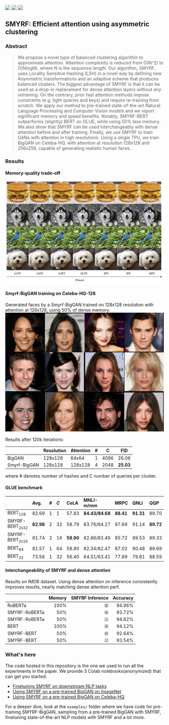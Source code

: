 ![](https://img.shields.io/badge/smyrf-smyrf-brightgreen) ![](https://img.shields.io/badge/-pytorch-red) ![](https://img.shields.io/badge/-tensorflow-yellow)

## SMYRF: Efficient attention using asymmetric clustering

### Abstract
> We propose a novel type of balanced clustering algorithm to approximate attention. Attention complexity is reduced from O(N^2) to O(NlogN), where N is the sequence length. Our algorithm, SMYRF, uses Locality Sensitive Hashing (LSH) in a novel way by defining new Asymmetric transformations and an adaptive scheme that produces balanced clusters. The biggest advantage of SMYRF is that it can be used as a drop-in replacement for dense attention layers *without any retraining*.
On the contrary, prior fast attention methods impose constraints (e.g. tight queries and keys) and require re-training from scratch. We apply our method to pre-trained state-of-the-art Natural Language Processing and Computer Vision models and we report significant memory and speed benefits. Notably, SMYRF-BERT outperforms (slightly) BERT on GLUE, while using $50\%$ less memory. We also show that SMYRF can be used interchangeably with dense attention before and after training. Finally, we use SMYRF to train GANs with attention in high resolutions. Using a single TPU, we train BigGAN on Celeba-HQ, with attention at resolution 128x128 and 256x256, capable of generating realistic human faces.

### Results

#### Memory-quality trade-off
![](visuals/quality_degradation.png)

#### Smyrf-BigGAN training on Celeba-HQ-128
Generated faces by a Smyrf-BigGAN trained on 128x128 resolution with attention at 128x128, using 50% of dense memory.
![](visuals/smyrf_128res.jpg)

Results after 120k iterations:

|              | Resolution | Attention | # | C    | FID   |
|--------------|------------|-----------|---|------|-------|
| BigGAN       | 128x128    | 64x64     | 1 | 4096 | 26.06 |
| Smyrf-BigGAN | 128x128    | 128x128   | 4 | 2048 | **25.03** |

where \# denotes number of hashes and C number of queries per cluster.

#### GLUE benchmark
<table>
<thead>
<tr class="header">
<th style="text-align: left;"></th>
<th style="text-align: left;">Avg.</th>
<th style="text-align: left;"><span class="math inline">#</span></th>
<th style="text-align: left;"><span class="math inline"><em>C</em></span></th>
<th style="text-align: left;">CoLA</th>
<th style="text-align: left;">MNLI-m/mm</th>
<th style="text-align: left;">MRPC</th>
<th style="text-align: left;">QNLI</th>
<th style="text-align: left;">QQP</th>
<th style="text-align: left;">RTE</th>
<th style="text-align: left;">SST-2</th>
<th style="text-align: left;">STS-B</th>
</tr>
</thead>
<tbody>
<tr class="odd">
<td style="text-align: left;">BERT<span class="math inline"><em></em><sub>128</sub></span></td>
<td style="text-align: left;"><span class="math inline">82.69</span></td>
<td style="text-align: left;">1</td>
<td style="text-align: left;">1</td>
<td style="text-align: left;">57.83</td>
<td style="text-align: left;"><span class="math inline"><strong>84.43</strong><strong>/</strong><strong>84.68</strong></span></td>
<td style="text-align: left;"><span class="math inline"><strong>88.41</strong></span></td>
<td style="text-align: left;"><span class="math inline"><strong>91.31</strong></span></td>
<td style="text-align: left;">89.70</td>
<td style="text-align: left;">65.70</td>
<td style="text-align: left;"><span class="math inline"><strong>93.46</strong></span></td>
<td style="text-align: left;"><span class="math inline">88.73</span></td>
</tr>
<tr class="even">
<td style="text-align: left;">SMYRF-BERT<span class="math inline"><em></em><sub>2x32</sub></span></td></td>
<td style="text-align: left;"><span class="math inline"><strong>82.98</strong></span></td>
<td style="text-align: left;">2</td>
<td style="text-align: left;">32</td>
<td style="text-align: left;"><span class="math inline">58.79</span></td>
<td style="text-align: left;">83.76/84.27</td>
<td style="text-align: left;">87.69</td>
<td style="text-align: left;">91.14</td>
<td style="text-align: left;"><span class="math inline"><strong>89.72</strong></span></td>
<td style="text-align: left;"><span class="math inline"><strong>68.59</strong></span></td>
<td style="text-align: left;">93.23</td>
<td style="text-align: left;"><span class="math inline"><strong>89.65</strong></span></td>
</tr>
<tr class="odd">
<td style="text-align: left;">SMYRF-BERT<span class="math inline"><em></em><sub>2x16</sub></span></td></td>
<td style="text-align: left;"><span class="math inline">81.74</span></td>
<td style="text-align: left;">2</td>
<td style="text-align: left;">16</td>
<td style="text-align: left;"><span class="math inline"><strong>58.90</strong></span></td>
<td style="text-align: left;"><span class="math inline">82.86/83.49</span></td>
<td style="text-align: left;"><span class="math inline">85.72</span></td>
<td style="text-align: left;"><span class="math inline">89.53</span></td>
<td style="text-align: left;"><span class="math inline">89.33</span></td>
<td style="text-align: left;"><span class="math inline">64.98</span></td>
<td style="text-align: left;"><span class="math inline">93.12</span></td>
<td style="text-align: left;"><span class="math inline">87.75</span></td>
</tr>
<tr class="even">
<td style="text-align: left;">BERT<span class="math inline"><em></em><sub>64</sub></span></td>
<td style="text-align: left;"><span class="math inline">81.57</span></td>
<td style="text-align: left;">1</td>
<td style="text-align: left;">64</td>
<td style="text-align: left;">58.80</td>
<td style="text-align: left;">82.34/82.47</td>
<td style="text-align: left;">87.02</td>
<td style="text-align: left;">90.48</td>
<td style="text-align: left;">89.69</td>
<td style="text-align: left;">61.73</td>
<td style="text-align: left;">93.00</td>
<td style="text-align: left;">88.64</td>
</tr>
<tr class="odd">
<td style="text-align: left;">BERT<span class="math inline"><em></em><sub>32</sub></span></td>
<td style="text-align: left;"><span class="math inline">73.56</span></td>
<td style="text-align: left;">1</td>
<td style="text-align: left;">32</td>
<td style="text-align: left;"><span class="math inline">56.40</span></td>
<td style="text-align: left;"><span class="math inline">64.51/63.41</span></td>
<td style="text-align: left;"><span class="math inline">77.89</span></td>
<td style="text-align: left;">79.81</td>
<td style="text-align: left;">88.59</td>
<td style="text-align: left;">55.23</td>
<td style="text-align: left;">92.66</td>
<td style="text-align: left;">83.53</td>
</tr>
</tbody>
</table>

#### Interchangeability of SMYRF and dense attention
Results on IMDB dataset. Using dense attention on inference consistently improves results, nearly matching dense attention perf.

|               | Memory  | SMYRF Inference | Accuracy        |
|---------------|--------:|----------------:|----------------:|
| RoBERTa       |  100%   | &#9746;         | 94.96%          |
| SMYRF-RoBERTa |  50%    | &#x2612;        | 93.72%          |
| SMYRF-RoBERTa |  50%    | &#x2611;        | 94.62%          |
| BERT          |  100%   | &#x2612;        | 94.12%          |
| SMYRF-BERT    |  50%    | &#x2612;        | 92.64%          |
| SMYRF-BERT    |  50%    | &#x2611;        | 93.54%          |




### What's here
The code hosted in this repository is the one we used to run all the experiments in the paper.
We provide 3 Colab notebooks(anonymized) that can get you started:
- [Finetuning SMYRF on downstream NLP tasks](https://colab.research.google.com/drive/16_DTy7-jHKHZc9PJ0RVMmLmagzPPm2hP?usp=sharing)
- [Using SMYRF on a pre-trained BigGAN on ImageNet](https://colab.research.google.com/drive/1D_UYVtPz3yEHkACzztwSZM9NLlZZxNjT?usp=sharing)
- [Using SMYRF on a pre-trained BigGAN on Celeba-HQ](https://colab.research.google.com/drive/1kJmNXCz-uiEgiHWKFtJ-tlD-TMj345aN?usp=sharing)

For a deeper dive, look at the `examples/` folder where we have code for pre-training SMYRF-BigGAN, sampling from a pre-trained BigGAN with SMYRF, finetuning state-of-the-art NLP models with SMYRF and a lot more.
